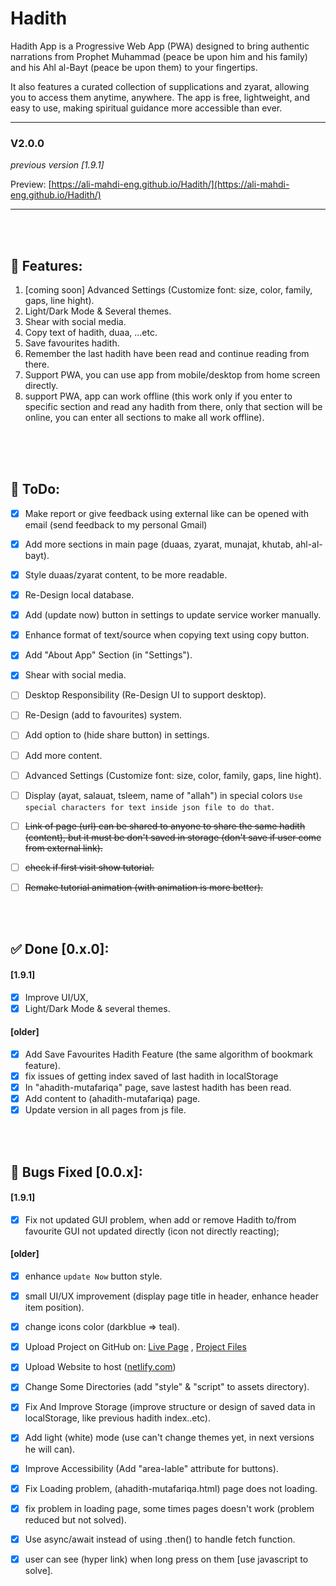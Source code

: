 # Hadith


Hadith App is a Progressive Web App (PWA) designed to bring authentic narrations from Prophet Muhammad (peace be upon him and his family) and his Ahl al-Bayt (peace be upon them) to your fingertips.

It also features a curated collection of supplications and zyarat, allowing you to access them anytime, anywhere. The app is free, lightweight, and easy to use, making spiritual guidance more accessible than ever.

---

### V2.0.0
*previous version [1.9.1]*

Preview: [https://ali-mahdi-eng.github.io/Hadith/](https://ali-mahdi-eng.github.io/Hadith/) 

---

<br>
<br>

## 🔮 Features:
1. [coming soon] Advanced Settings (Customize font: size, color, family, gaps, line hight).
2. Light/Dark Mode & Several themes.
3. Shear with social media.
4. Copy text of hadith, duaa, ...etc.
5. Save favourites hadith.
6. Remember the last hadith have been read and continue reading from there.
7. Support PWA, you can use app from mobile/desktop from home screen directly.
8. support PWA, app can work offline (this work only if you enter to specific section and read any hadith from there, only that section will be online, you can enter all sections to make all work offline).

<br>
<br>
<br>

## 📝 ToDo:
- [x] Make report or give feedback using external like can be opened with email (send feedback to my personal Gmail)
- [x] Add more sections in main page (duaas, zyarat, munajat, khutab, ahl-al-bayt).
- [x] Style duaas/zyarat content, to be more readable.
- [x] Re-Design local database.
- [x] Add (update now) button in settings to update service worker manually.
- [x] Enhance format of text/source when copying text using copy button.
- [x] Add "About App" Section (in "Settings").
- [x] Shear with social media.
- [ ] Desktop Responsibility (Re-Design UI to support desktop).
- [ ] Re-Design (add to favourites) system.
- [ ] Add option to (hide share button) in settings.
- [ ] Add more content.
- [ ] Advanced Settings (Customize font: size, color, family, gaps, line hight).
- [ ] Display (ayat, salauat, tsleem, name of "allah") in special colors `Use special characters for text inside json file to do that`.
- [ ] ~~Link of page (url) can be shared to anyone to share the same hadith (content), but it must be don't saved in storage (don't save if user come from external link).~~
- [ ] ~~check if first visit show tutorial.~~
- [ ] ~~Remake tutorial animation (with animation is more better).~~



<br>
<br>

## ✅ Done [0.x.0]:
#### [1.9.1]
- [x] Improve UI/UX,
- [x] Light/Dark Mode & several themes.
#### [older]
- [x] Add Save Favourites Hadith Feature (the same algorithm of bookmark feature).
- [x] fix issues of getting index saved of last hadith in localStorage
- [x] In "ahadith-mutafariqa" page, save lastest hadith has been read.
- [x] Add content to (ahadith-mutafariqa) page.
- [x] Update version in all pages from js file.

<br>
<br>

## 🐞 Bugs Fixed [0.0.x]:
#### [1.9.1]
- [x] Fix not updated GUI problem, when add or remove Hadith to/from favourite GUI not updated directly (icon not directly reacting);
#### [older]
- [x] enhance `update Now` button style.
- [x] small UI/UX improvement (display page title in header, enhance header item position).
- [x] change icons color (darkblue => teal).
- [x] Upload Project on GitHub on: [Live Page](https://ali-mahdi-eng.github.io/Hadith/) , [Project Files](https://github.com/ali-mahdi-eng/Hadith)
- [x] Upload Website to host ([netlify.com](https://www.netlify.com/))
- [x] Change Some Directories (add "style" & "script" to assets directory).
- [x] Fix And Improve Storage (improve structure or design of saved data in localStorage, like previous hadith index..etc).
- [x] Add light (white) mode (use can't change themes yet, in next versions he will can).
- [x] Improve Accessibility (Add "area-lable" attribute for buttons).
- [x] Fix Loading problem, (ahadith-mutafariqa.html) page does not loading.
- [x] fix problem in loading page, some times pages doesn't work (problem reduced but not solved).
- [x] Use async/await instead of using .then() to handle fetch function.
- [x] user can see (hyper link) when long press on them [use javascript to solve].

